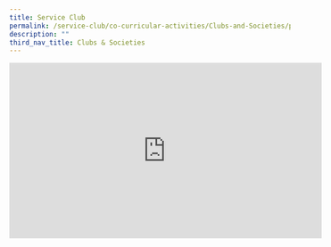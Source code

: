 ```yaml
---
title: Service Club
permalink: /service-club/co-curricular-activities/Clubs-and-Societies/permalink
description: ""
third_nav_title: Clubs & Societies
---
```

<iframe width="560" height="315" src="https://www.youtube.com/embed/4R62nT87t84" title="YouTube video player" frameborder="0" allow="accelerometer; autoplay; clipboard-write; encrypted-media; gyroscope; picture-in-picture" allowfullscreen></iframe>